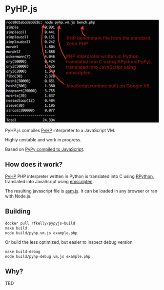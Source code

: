 # PyHP.js

![Alt text](/docs/bench.png?raw=true "Bench")

PyHP.js compiles [PyHP](https://github.com/juokaz/pyhp) interpreter to a JavaScript VM.

Highly unstable and work in progress.

Based on [PyPy compiled to JavaScript](https://github.com/rfk/pypyjs).

## How does it work?

[PyHP](https://github.com/juokaz/pyhp) PHP interpreter written in Python is
translated into C using [RPython](https://rpython.readthedocs.org/en/latest/),
translated into JavaScript using [emscripten](https://github.com/kripken/emscripten).

The resulting javascript file is [asm.js](http://asmjs.org/). It can be loaded
in any browser or ran with Node.js.

## Building

    docker pull rfkelly/pypyjs-build
    make build
    node build/pyhp.vm.js example.php

Or build the less optimized, but easier to inspect debug version

    make build-debug
    node build/pyhp-debug.vm.js example.php

## Why?

TBD
